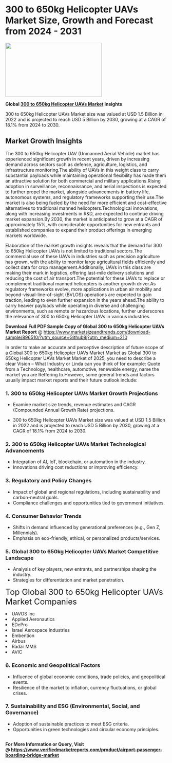 <H1>300 to 650kg Helicopter UAVs Market Size, Growth and Forecast from 2024 - 2031</H1><img class="aligncenter size-medium wp-image-584254" src="https://thirdeyenews.in/wp-content/uploads/2024/09/Global-Market-Research-300x168.jpeg" alt="" width="300" height="168" /><p><strong>Global&nbsp;<a href="https://www.marketsizeandtrends.com/download-sample/896510/?utm_source=Github8j?utm_medium=210">300 to 650kg Helicopter UAVs Market</a> Insights</strong></p><p>300 to 650kg Helicopter UAVs Market size was valued at USD 1.5 Billion in 2022 and is projected to reach USD 5 Billion by 2030, growing at a CAGR of 18.1% from 2024 to 2030.</p><p><h2>Market Growth Insights</h2> <p>The 300 to 650kg Helicopter UAV (Unmanned Aerial Vehicle) market has experienced significant growth in recent years, driven by increasing demand across sectors such as defense, agriculture, logistics, and infrastructure monitoring.The ability of UAVs in this weight class to carry substantial payloads while maintaining operational flexibility has made them an attractive solution for both commercial and military applications.Rising adoption in surveillance, reconnaissance, and aerial inspections is expected to further propel the market, alongside advancements in battery life, autonomous systems, and regulatory frameworks supporting their use.The market is also being fueled by the need for more efficient and cost-effective alternatives to traditional manned helicopters.Technological innovations, along with increasing investments in R&D, are expected to continue driving market expansion.By 2030, the market is anticipated to grow at a CAGR of approximately 15%, with considerable opportunities for new entrants and established companies to expand their product offerings in emerging markets worldwide.</p> <p>Elaboration of the market growth insights reveals that the demand for 300 to 650kg Helicopter UAVs is not limited to traditional sectors.The commercial use of these UAVs in industries such as precision agriculture has grown, with the ability to monitor large agricultural fields efficiently and collect data for crop management.Additionally, UAVs in this class are making their mark in logistics, offering last-mile delivery solutions and reducing the cost of air transport.The potential for these UAVs to replace or complement traditional manned helicopters is another growth driver.As regulatory frameworks evolve, more applications in urban air mobility and beyond-visual-line-of-sight (BVLOS) operations are expected to gain traction, leading to even further expansion in the years ahead.The ability to carry heavier payloads while operating in diverse and challenging environments, such as remote or hazardous locations, further underscores the relevance of 300 to 650kg Helicopter UAVs in various industries.</p> <p><span class=""><strong>Download Full PDF Sample Copy of Global 300 to 650kg Helicopter UAVs Market Report</strong> @ <a href="https://www.marketsizeandtrends.com/download-sample/896510/?utm_source=Github8j?utm_medium=210" target="_blank">https://www.marketsizeandtrends.com/download-sample/896510/?utm_source=Github8j?utm_medium=210</a></span></p><p>In order to make an accurate and perceptive description of future scope of a Global&nbsp;300 to 650kg Helicopter UAVs Market Market as Global&nbsp;300 to 650kg Helicopter UAVs Market Market of 2025, you need to describe a clear Vision &ndash; What Industry or Linda can you think of for example: Quote from a Technology, healthcare, automotive, renewable energy, name the market you are Reffering to.However, some general trends and factors usually impact market reports and their future outlook include:</p><h3>1.&nbsp;<strong>300 to 650kg Helicopter UAVs Market Growth Projections</strong></h3><ul><li>Examine market size trends, revenue estimates and CAGR (Compounded Annual Growth Rate) projections.</li><li><p>300 to 650kg Helicopter UAVs Market size was valued at USD 1.5 Billion in 2022 and is projected to reach USD 5 Billion by 2030, growing at a CAGR of 18.1% from 2024 to 2030.</p></li></ul><h3>2.&nbsp;<strong>300 to 650kg Helicopter UAVs Market Technological Advancements</strong></h3><ul><li>Integration of AI, IoT, blockchain, or automation in the industry.</li><li>Innovations driving cost reductions or improving efficiency.</li></ul><h3>3.&nbsp;<strong>Regulatory and Policy Changes</strong></h3><ul><li>Impact of global and regional regulations, including sustainability and carbon-neutral goals.</li><li>Compliance challenges and opportunities tied to government initiatives.</li></ul><h3>4.&nbsp;<strong>Consumer Behavior Trends</strong></h3><ul><li>Shifts in demand influenced by generational preferences (e.g., Gen Z, Millennials).</li><li>Emphasis on eco-friendly, ethical, or personalized products/services.</li></ul><h3>5.&nbsp;<strong>Global 300 to 650kg Helicopter UAVs Market Competitive Landscape</strong></h3><ul><li>Analysis of key players, new entrants, and partnerships shaping the industry.</li><li>Strategies for differentiation and market penetration.</li></ul><p data-pm-slice="1 1 []"><span style="color: inherit; font-family: inherit; font-size: 25px;">Top Global 300 to 650kg Helicopter UAVs Market Companies</span></p><div class="" data-test-id=""><p><li>UAVOS Inc</li><li> Applied Aeronautics</li><li> EDePro</li><li> Israel Aerospace Industries</li><li> Embention</li><li> Airbus</li><li> Radar MMS</li><li> AVIC</li></p></div><h3>6.&nbsp;<strong>Economic and Geopolitical Factors</strong></h3><ul><li>Influence of global economic conditions, trade policies, and geopolitical events.</li><li>Resilience of the market to inflation, currency fluctuations, or global crises.</li></ul><h3>7.&nbsp;<strong>Sustainability and ESG (Environmental, Social, and Governance)</strong></h3><ul><li>Adoption of sustainable practices to meet ESG criteria.</li><li>Opportunities in green technologies and circular economy principles.</li></ul><h2><strong style="font-size: 14px;">For More Information or Query, Visit @&nbsp;</strong><a style="background-color: #ffffff; font-size: 14px;" href="https://www.marketsizeandtrends.com/report/300-to-650kg-helicopter-uavs-market/" target="_blank">https://www.verifiedmarketreports.com/product/airport-passenger-boarding-bridge-market</a></h2>